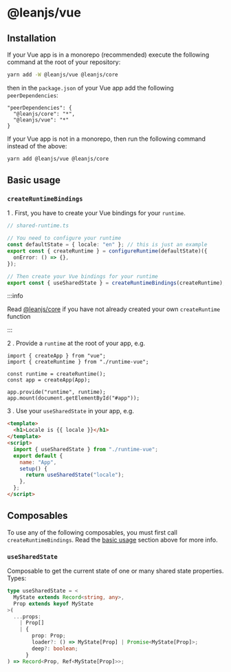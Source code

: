 # @leanjs/vue

## Installation

If your Vue app is in a monorepo (recommended) execute the following command at the root of your repository:

```sh
yarn add -W @leanjs/vue @leanjs/core
```

then in the `package.json` of your Vue app add the following `peerDependencies`:

```
"peerDependencies": {
  "@leanjs/core": "*",
  "@leanjs/vue": "*"
}
```

If your Vue app is not in a monorepo, then run the following command instead of the above:

```sh
yarn add @leanjs/vue @leanjs/core
```

## Basic usage

### `createRuntimeBindings`

1 . First, you have to create your Vue bindings for your `runtime`.

```ts
// shared-runtime.ts

// You need to configure your runtime
const defaultState = { locale: "en" }; // this is just an example
export const { createRuntime } = configureRuntime(defaultState)({
  onError: () => {},
});

// Then create your Vue bindings for your runtime
export const { useSharedState } = createRuntimeBindings(createRuntime);
```

:::info

Read [@leanjs/core](/packages/core#basic-usage) if you have not already created your own `createRuntime` function

:::

2 . Provide a `runtime` at the root of your app, e.g.

```tsx
import { createApp } from "vue";
import { createRuntime } from "./runtime-vue";

const runtime = createRuntime();
const app = createApp(App);

app.provide("runtime", runtime);
app.mount(document.getElementById("#app"));
```

3 . Use your `useSharedState` in your app, e.g.

```html
<template>
  <h1>Locale is {{ locale }}</h1>
</template>
<script>
  import { useSharedState } from "./runtime-vue";
  export default {
    name: "App",
    setup() {
      return useSharedState("locale");
    },
  };
</script>
```

## Composables

To use any of the following composables, you must first call `createRuntimeBindings`. Read the [basic usage](#basic-usage) section above for more info.

### `useSharedState`

Composable to get the current state of one or many shared state properties. Types:

```ts
type useSharedState = <
  MyState extends Record<string, any>,
  Prop extends keyof MyState
>(
  ...props:
    | Prop[]
    | {
        prop: Prop;
        loader?: () => MyState[Prop] | Promise<MyState[Prop]>;
        deep?: boolean;
      }
) => Record<Prop, Ref<MyState[Prop]>>;
```
